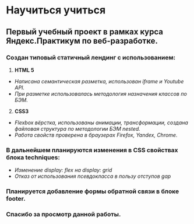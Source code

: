 # Научиться учиться
## Первый учебный проект в рамках курса Яндекс.Практикум по веб-разработке.
### Создан типовый статичный лендинг с использованием:
1. **HTML 5** 
 * _Написана семантическая разметка, использован iframe и Youtube API._ 
 * _При разметке использовалась методология назначения классов по БЭМ._
2. **CSS3**
 * _Flexbox вёрстка, использованы анимации, трансформации, создана файловая структура по методологии БЭМ nested._
 * _Работа свойств проверена в браузерах Firefox, Yandex, Chrome._
### В дальнейшем планируются изменения в CSS свойствах блока techniques:
 * _Изменение display: flex на display: grid_
 * _Отказ от использования псевдокласса в пользу отступов gap_
### Планируется добавление формы обратной связи в блоке footer.
### Спасибо за просмотр данной работы.